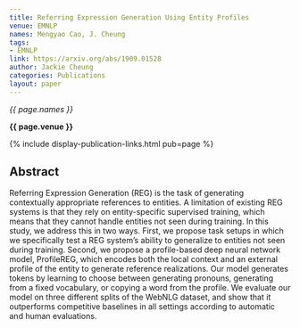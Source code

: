 ```yaml
---
title: Referring Expression Generation Using Entity Profiles
venue: EMNLP
names: Mengyao Cao, J. Cheung
tags:
- EMNLP
link: https://arxiv.org/abs/1909.01528
author: Jackie Cheung
categories: Publications
layout: paper
---
```


*{{ page.names }}*

**{{ page.venue }}**

{% include display-publication-links.html pub=page %}

## Abstract

Referring Expression Generation (REG) is the task of generating contextually appropriate references to entities. A limitation of existing REG systems is that they rely on entity-specific supervised training, which means that they cannot handle entities not seen during training. In this study, we address this in two ways. First, we propose task setups in which we specifically test a REG system’s ability to generalize to entities not seen during training. Second, we propose a profile-based deep neural network model, ProfileREG, which encodes both the local context and an external profile of the entity to generate reference realizations. Our model generates tokens by learning to choose between generating pronouns, generating from a fixed vocabulary, or copying a word from the profile. We evaluate our model on three different splits of the WebNLG dataset, and show that it outperforms competitive baselines in all settings according to automatic and human evaluations.